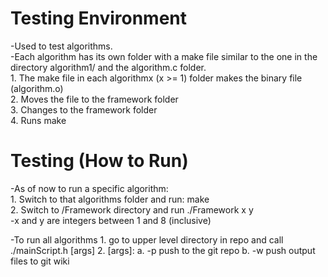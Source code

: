 # Testing Environment  
-Used to test algorithms.    
-Each algorithm has its own folder with a make file similar to the one in the directory algorithm1/ and the algorithm.c folder.  
    1. The make file in each algorithmx (x >= 1) folder makes the binary file (algorithm.o)   
    2. Moves the file to the framework folder   
    3. Changes to the framework folder   
    4. Runs make   

# Testing (How to Run)  
-As of now to run a specific algorithm:  
    1. Switch to that algorithms folder and run: make  
    2. Switch to /Framework directory and run ./Framework x y  
        -x and y are integers between 1 and 8 (inclusive) 

-To run all algorithms
    1. go to upper level directory in repo and call ./mainScript.h [args]
    2. [args]:
        a. -p   push to the git repo
        b. -w   push output files to git wiki
